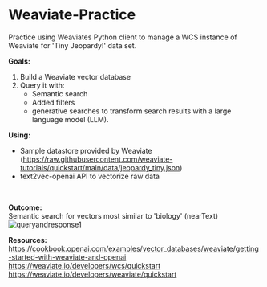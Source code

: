 # Weaviate-Practice

Practice using Weaviates Python client to manage a WCS instance of Weaviate for 'Tiny Jeopardy!' data set.

**Goals:**
1. Build a Weaviate vector database
2. Query it with:
    - Semantic search
    - Added filters
    - generative searches to transform search results with a large language model (LLM).

**Using:**<br/>
- Sample datastore provided by Weaviate (https://raw.githubusercontent.com/weaviate-tutorials/quickstart/main/data/jeopardy_tiny.json)
- text2vec-openai API to vectorize raw data
<br/>

**Outcome:**<br/>
Semantic search for vectors most similar to 'biology' (nearText)<br/>
![queryandresponse1](https://github.com/Arron9448/Weaviate-Practice/assets/144850440/69ba0b7d-e8d6-4ab5-865f-9134fe80c171)<br/>


**Resources:**<br/>
https://cookbook.openai.com/examples/vector_databases/weaviate/getting-started-with-weaviate-and-openai<br/>
https://weaviate.io/developers/wcs/quickstart<br/>
https://weaviate.io/developers/weaviate/quickstart<br/>
